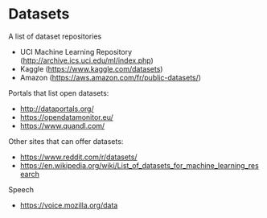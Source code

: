 # Datasets

A list of dataset repositories

- UCI Machine Learning Repository (http://archive.ics.uci.edu/ml/index.php)
- Kaggle (https://www.kaggle.com/datasets)
- Amazon (https://aws.amazon.com/fr/public-datasets/)

Portals that list open datasets:

- http://dataportals.org/
- https://opendatamonitor.eu/
- https://www.quandl.com/

Other sites that can offer datasets:

- https://www.reddit.com/r/datasets/
- https://en.wikipedia.org/wiki/List_of_datasets_for_machine_learning_research

Speech
- https://voice.mozilla.org/data